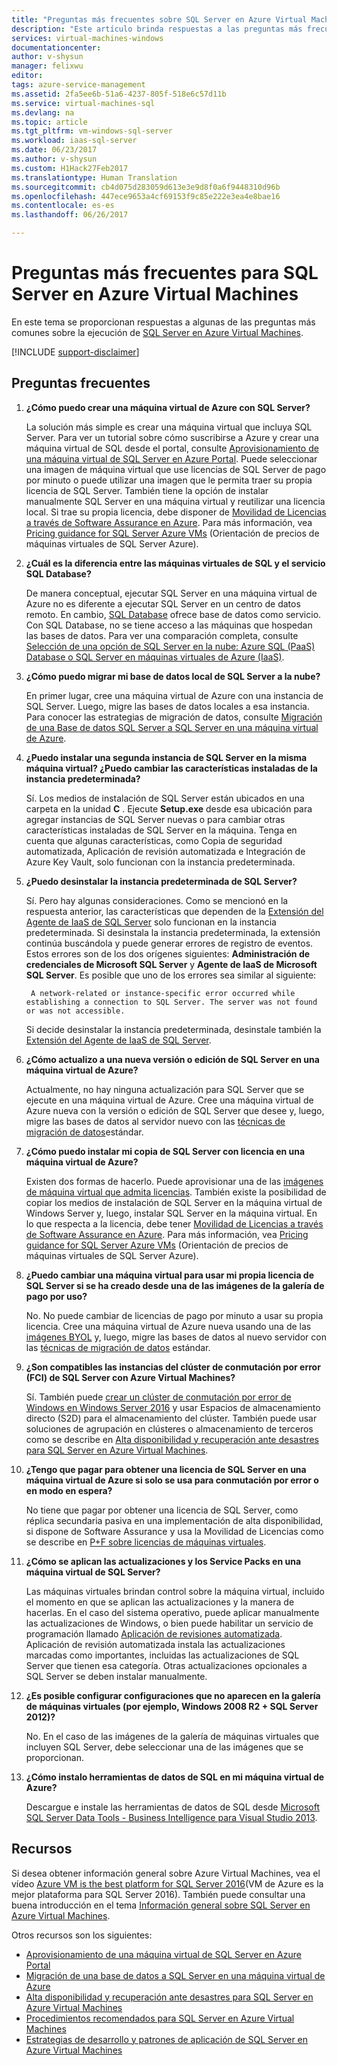 ```yaml
---
title: "Preguntas más frecuentes sobre SQL Server en Azure Virtual Machines | Microsoft Docs"
description: "Este artículo brinda respuestas a las preguntas más frecuentes sobre cómo ejecutar SQL Server en Máquinas virtuales de Azure."
services: virtual-machines-windows
documentationcenter: 
author: v-shysun
manager: felixwu
editor: 
tags: azure-service-management
ms.assetid: 2fa5ee6b-51a6-4237-805f-518e6c57d11b
ms.service: virtual-machines-sql
ms.devlang: na
ms.topic: article
ms.tgt_pltfrm: vm-windows-sql-server
ms.workload: iaas-sql-server
ms.date: 06/23/2017
ms.author: v-shysun
ms.custom: H1Hack27Feb2017
ms.translationtype: Human Translation
ms.sourcegitcommit: cb4d075d283059d613e3e9d8f0a6f9448310d96b
ms.openlocfilehash: 447ece9653a4cf69153f9c85e222e3ea4e8bae16
ms.contentlocale: es-es
ms.lasthandoff: 06/26/2017

---
```

# <a name="frequently-asked-questions-for-sql-server-on-azure-virtual-machines"></a>Preguntas más frecuentes para SQL Server en Azure Virtual Machines
En este tema se proporcionan respuestas a algunas de las preguntas más comunes sobre la ejecución de [SQL Server en Azure Virtual Machines](https://azure.microsoft.com/services/virtual-machines/sql-server/).

[!INCLUDE [support-disclaimer](../../../../includes/support-disclaimer.md)]

## <a name="frequently-asked-questions"></a>Preguntas frecuentes

1. **¿Cómo puedo crear una máquina virtual de Azure con SQL Server?**

    La solución más simple es crear una máquina virtual que incluya SQL Server. Para ver un tutorial sobre cómo suscribirse a Azure y crear una máquina virtual de SQL desde el portal, consulte [Aprovisionamiento de una máquina virtual de SQL Server en Azure Portal](virtual-machines-windows-portal-sql-server-provision.md). Puede seleccionar una imagen de máquina virtual que use licencias de SQL Server de pago por minuto o puede utilizar una imagen que le permita traer su propia licencia de SQL Server. También tiene la opción de instalar manualmente SQL Server en una máquina virtual y reutilizar una licencia local. Si trae su propia licencia, debe disponer de [Movilidad de Licencias a través de Software Assurance en Azure](https://azure.microsoft.com/pricing/license-mobility/). Para más información, vea [Pricing guidance for SQL Server Azure VMs](virtual-machines-windows-sql-server-pricing-guidance.md) (Orientación de precios de máquinas virtuales de SQL Server Azure).

1. **¿Cuál es la diferencia entre las máquinas virtuales de SQL y el servicio SQL Database?**

    De manera conceptual, ejecutar SQL Server en una máquina virtual de Azure no es diferente a ejecutar SQL Server en un centro de datos remoto. En cambio, [SQL Database](../../../sql-database/sql-database-technical-overview.md) ofrece base de datos como servicio. Con SQL Database, no se tiene acceso a las máquinas que hospedan las bases de datos. Para ver una comparación completa, consulte [Selección de una opción de SQL Server en la nube: Azure SQL (PaaS) Database o SQL Server en máquinas virtuales de Azure (IaaS)](../../../sql-database/sql-database-paas-vs-sql-server-iaas.md).

1. **¿Cómo puedo migrar mi base de datos local de SQL Server a la nube?**

    En primer lugar, cree una máquina virtual de Azure con una instancia de SQL Server. Luego, migre las bases de datos locales a esa instancia. Para conocer las estrategias de migración de datos, consulte [Migración de una Base de datos SQL Server a SQL Server en una máquina virtual de Azure](virtual-machines-windows-migrate-sql.md).

1. **¿Puedo instalar una segunda instancia de SQL Server en la misma máquina virtual? ¿Puedo cambiar las características instaladas de la instancia predeterminada?**

    Sí. Los medios de instalación de SQL Server están ubicados en una carpeta en la unidad **C** . Ejecute **Setup.exe** desde esa ubicación para agregar instancias de SQL Server nuevas o para cambiar otras características instaladas de SQL Server en la máquina. Tenga en cuenta que algunas características, como Copia de seguridad automatizada, Aplicación de revisión automatizada e Integración de Azure Key Vault, solo funcionan con la instancia predeterminada.

1. **¿Puedo desinstalar la instancia predeterminada de SQL Server?**

    Sí. Pero hay algunas consideraciones. Como se mencionó en la respuesta anterior, las características que dependen de la [Extensión del Agente de IaaS de SQL Server](virtual-machines-windows-sql-server-agent-extension.md) solo funcionan en la instancia predeterminada. Si desinstala la instancia predeterminada, la extensión continúa buscándola y puede generar errores de registro de eventos. Estos errores son de los dos orígenes siguientes: **Administración de credenciales de Microsoft SQL Server** y **Agente de IaaS de Microsoft SQL Server**. Es posible que uno de los errores sea similar al siguiente:
    
        A network-related or instance-specific error occurred while establishing a connection to SQL Server. The server was not found or was not accessible. 
        
    Si decide desinstalar la instancia predeterminada, desinstale también la [Extensión del Agente de IaaS de SQL Server](virtual-machines-windows-sql-server-agent-extension.md).

1. **¿Cómo actualizo a una nueva versión o edición de SQL Server en una máquina virtual de Azure?**

    Actualmente, no hay ninguna actualización para SQL Server que se ejecute en una máquina virtual de Azure. Cree una máquina virtual de Azure nueva con la versión o edición de SQL Server que desee y, luego, migre las bases de datos al servidor nuevo con las [técnicas de migración de datos](virtual-machines-windows-migrate-sql.md)estándar.

1. **¿Cómo puedo instalar mi copia de SQL Server con licencia en una máquina virtual de Azure?**

    Existen dos formas de hacerlo. Puede aprovisionar una de las [imágenes de máquina virtual que admita licencias](virtual-machines-windows-sql-server-iaas-overview.md#BYOL). También existe la posibilidad de copiar los medios de instalación de SQL Server en la máquina virtual de Windows Server y, luego, instalar SQL Server en la máquina virtual. En lo que respecta a la licencia, debe tener [Movilidad de Licencias a través de Software Assurance en Azure](https://azure.microsoft.com/pricing/license-mobility/). Para más información, vea [Pricing guidance for SQL Server Azure VMs](virtual-machines-windows-sql-server-pricing-guidance.md) (Orientación de precios de máquinas virtuales de SQL Server Azure).

1. **¿Puedo cambiar una máquina virtual para usar mi propia licencia de SQL Server si se ha creado desde una de las imágenes de la galería de pago por uso?**

    No. No puede cambiar de licencias de pago por minuto a usar su propia licencia. Cree una máquina virtual de Azure nueva usando una de las [imágenes BYOL](virtual-machines-windows-sql-server-iaas-overview.md#BYOL) y, luego, migre las bases de datos al nuevo servidor con las [técnicas de migración de datos](virtual-machines-windows-migrate-sql.md) estándar.

1. **¿Son compatibles las instancias del clúster de conmutación por error (FCI) de SQL Server con Azure Virtual Machines?**

   Sí. También puede [crear un clúster de conmutación por error de Windows en Windows Server 2016](virtual-machines-windows-portal-sql-create-failover-cluster.md) y usar Espacios de almacenamiento directo (S2D) para el almacenamiento del clúster. También puede usar soluciones de agrupación en clústeres o almacenamiento de terceros como se describe en [Alta disponibilidad y recuperación ante desastres para SQL Server en Azure Virtual Machines](virtual-machines-windows-sql-high-availability-dr.md#azure-only-high-availability-solutions).

1. **¿Tengo que pagar para obtener una licencia de SQL Server en una máquina virtual de Azure si solo se usa para conmutación por error o en modo en espera?**

    No tiene que pagar por obtener una licencia de SQL Server, como réplica secundaria pasiva en una implementación de alta disponibilidad, si dispone de Software Assurance y usa la Movilidad de Licencias como se describe en [P+F sobre licencias de máquinas virtuales](http://azure.microsoft.com/pricing/licensing-faq/).

1. **¿Cómo se aplican las actualizaciones y los Service Packs en una máquina virtual de SQL Server?**

    Las máquinas virtuales brindan control sobre la máquina virtual, incluido el momento en que se aplican las actualizaciones y la manera de hacerlas. En el caso del sistema operativo, puede aplicar manualmente las actualizaciones de Windows, o bien puede habilitar un servicio de programación llamado [Aplicación de revisiones automatizada](virtual-machines-windows-sql-automated-patching.md). Aplicación de revisión automatizada instala las actualizaciones marcadas como importantes, incluidas las actualizaciones de SQL Server que tienen esa categoría. Otras actualizaciones opcionales a SQL Server se deben instalar manualmente.

1. **¿Es posible configurar configuraciones que no aparecen en la galería de máquinas virtuales (por ejemplo, Windows 2008 R2 + SQL Server 2012)?**

    No. En el caso de las imágenes de la galería de máquinas virtuales que incluyen SQL Server, debe seleccionar una de las imágenes que se proporcionan.

1. **¿Cómo instalo herramientas de datos de SQL en mi máquina virtual de Azure?**

     Descargue e instale las herramientas de datos de SQL desde [Microsoft SQL Server Data Tools - Business Intelligence para Visual Studio 2013](https://www.microsoft.com/en-us/download/details.aspx?id=42313).

## <a name="resources"></a>Recursos

Si desea obtener información general sobre Azure Virtual Machines, vea el vídeo [Azure VM is the best platform for SQL Server 2016](https://channel9.msdn.com/Events/DataDriven/SQLServer2016/Azure-VM-is-the-best-platform-for-SQL-Server-2016)(VM de Azure es la mejor plataforma para SQL Server 2016). También puede consultar una buena introducción en el tema [Información general sobre SQL Server en Azure Virtual Machines](virtual-machines-windows-sql-server-iaas-overview.md).

Otros recursos son los siguientes:

* [Aprovisionamiento de una máquina virtual de SQL Server en Azure Portal](virtual-machines-windows-portal-sql-server-provision.md)
* [Migración de una base de datos a SQL Server en una máquina virtual de Azure](virtual-machines-windows-migrate-sql.md)
* [Alta disponibilidad y recuperación ante desastres para SQL Server en Azure Virtual Machines](virtual-machines-windows-sql-high-availability-dr.md)
* [Procedimientos recomendados para SQL Server en Azure Virtual Machines](virtual-machines-windows-sql-performance.md)
* [Estrategias de desarrollo y patrones de aplicación de SQL Server en Azure Virtual Machines](virtual-machines-windows-sql-server-app-patterns-dev-strategies.md) 
